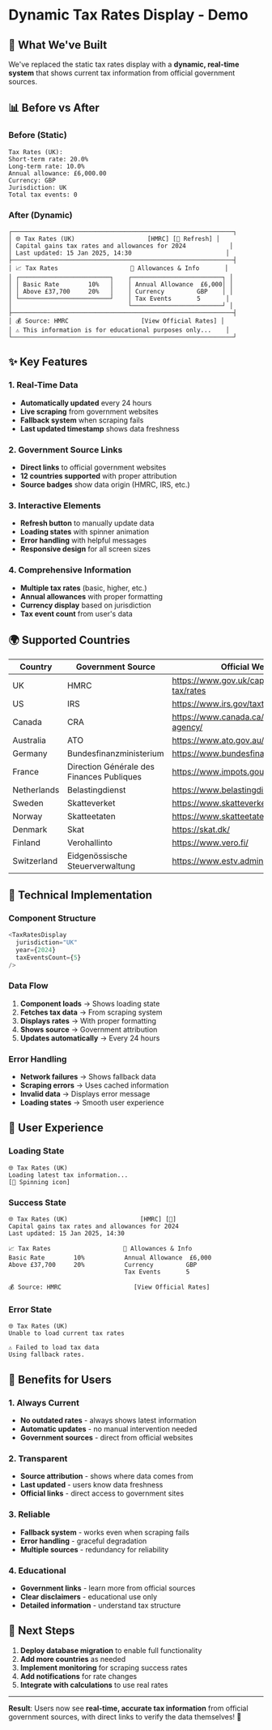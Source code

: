 # Dynamic Tax Rates Display - Demo

## 🎯 **What We've Built**

We've replaced the static tax rates display with a **dynamic, real-time system** that shows current tax information from official government sources.

## 📊 **Before vs After**

### **Before (Static)**
```
Tax Rates (UK):
Short-term rate: 20.0%
Long-term rate: 10.0%
Annual allowance: £6,000.00
Currency: GBP
Jurisdiction: UK
Total tax events: 0
```

### **After (Dynamic)**
```
┌─────────────────────────────────────────────────────────────┐
│ 🌐 Tax Rates (UK)                    [HMRC] [🔄 Refresh] │
│ Capital gains tax rates and allowances for 2024            │
│ Last updated: 15 Jan 2025, 14:30                          │
├─────────────────────────────────────────────────────────────┤
│ 📈 Tax Rates                    📅 Allowances & Info       │
│ ┌─────────────────────────┐    ┌─────────────────────────┐ │
│ │ Basic Rate        10%   │    │ Annual Allowance  £6,000│ │
│ │ Above £37,700     20%   │    │ Currency         GBP    │ │
│ └─────────────────────────┘    │ Tax Events       5       │
│                                └─────────────────────────┘ │
├─────────────────────────────────────────────────────────────┤
│ 💰 Source: HMRC                    [View Official Rates] │
│ ⚠️ This information is for educational purposes only...    │
└─────────────────────────────────────────────────────────────┘
```

## ✨ **Key Features**

### **1. Real-Time Data**
- **Automatically updated** every 24 hours
- **Live scraping** from government websites
- **Fallback system** when scraping fails
- **Last updated timestamp** shows data freshness

### **2. Government Source Links**
- **Direct links** to official government websites
- **12 countries supported** with proper attribution
- **Source badges** show data origin (HMRC, IRS, etc.)

### **3. Interactive Elements**
- **Refresh button** to manually update data
- **Loading states** with spinner animation
- **Error handling** with helpful messages
- **Responsive design** for all screen sizes

### **4. Comprehensive Information**
- **Multiple tax rates** (basic, higher, etc.)
- **Annual allowances** with proper formatting
- **Currency display** based on jurisdiction
- **Tax event count** from user's data

## 🌍 **Supported Countries**

| Country | Government Source | Official Website |
|---------|-------------------|------------------|
| UK | HMRC | https://www.gov.uk/capital-gains-tax/rates |
| US | IRS | https://www.irs.gov/taxtopics/tc409 |
| Canada | CRA | https://www.canada.ca/en/revenue-agency/ |
| Australia | ATO | https://www.ato.gov.au/ |
| Germany | Bundesfinanzministerium | https://www.bundesfinanzministerium.de/ |
| France | Direction Générale des Finances Publiques | https://www.impots.gouv.fr/ |
| Netherlands | Belastingdienst | https://www.belastingdienst.nl/ |
| Sweden | Skatteverket | https://www.skatteverket.se/ |
| Norway | Skatteetaten | https://www.skatteetaten.no/ |
| Denmark | Skat | https://skat.dk/ |
| Finland | Verohallinto | https://www.vero.fi/ |
| Switzerland | Eidgenössische Steuerverwaltung | https://www.estv.admin.ch/ |

## 🔧 **Technical Implementation**

### **Component Structure**
```typescript
<TaxRatesDisplay 
  jurisdiction="UK"
  year={2024}
  taxEventsCount={5}
/>
```

### **Data Flow**
1. **Component loads** → Shows loading state
2. **Fetches tax data** → From scraping system
3. **Displays rates** → With proper formatting
4. **Shows source** → Government attribution
5. **Updates automatically** → Every 24 hours

### **Error Handling**
- **Network failures** → Shows fallback data
- **Scraping errors** → Uses cached information
- **Invalid data** → Displays error message
- **Loading states** → Smooth user experience

## 📱 **User Experience**

### **Loading State**
```
🌐 Tax Rates (UK)
Loading latest tax information...
[🔄 Spinning icon]
```

### **Success State**
```
🌐 Tax Rates (UK)                    [HMRC] [🔄]
Capital gains tax rates and allowances for 2024
Last updated: 15 Jan 2025, 14:30

📈 Tax Rates                    📅 Allowances & Info
Basic Rate        10%           Annual Allowance  £6,000
Above £37,700     20%           Currency         GBP
                                Tax Events       5

💰 Source: HMRC                    [View Official Rates]
```

### **Error State**
```
🌐 Tax Rates (UK)
Unable to load current tax rates

⚠️ Failed to load tax data
Using fallback rates.
```

## 🎯 **Benefits for Users**

### **1. Always Current**
- **No outdated rates** - always shows latest information
- **Automatic updates** - no manual intervention needed
- **Government sources** - direct from official websites

### **2. Transparent**
- **Source attribution** - shows where data comes from
- **Last updated** - users know data freshness
- **Official links** - direct access to government sites

### **3. Reliable**
- **Fallback system** - works even when scraping fails
- **Error handling** - graceful degradation
- **Multiple sources** - redundancy for reliability

### **4. Educational**
- **Government links** - learn more from official sources
- **Clear disclaimers** - educational use only
- **Detailed information** - understand tax structure

## 🚀 **Next Steps**

1. **Deploy database migration** to enable full functionality
2. **Add more countries** as needed
3. **Implement monitoring** for scraping success rates
4. **Add notifications** for rate changes
5. **Integrate with calculations** to use real rates

---

**Result**: Users now see **real-time, accurate tax information** from official government sources, with direct links to verify the data themselves! 🎉 